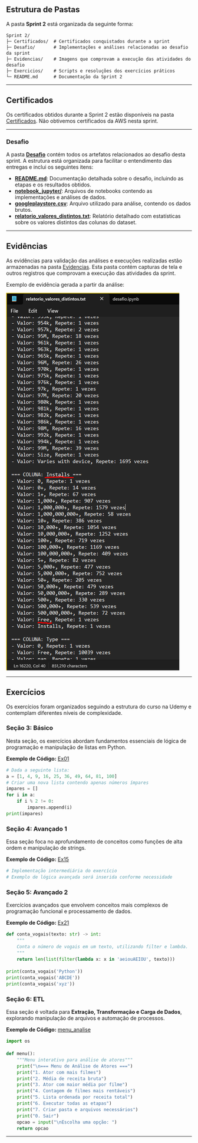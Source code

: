 ## Estrutura de Pastas
A pasta **Sprint 2** está organizada da seguinte forma:

```
Sprint 2/
├─ Certificados/  # Certificados conquistados durante a sprint
├─ Desafio/       # Implementações e análises relacionadas ao desafio da sprint
├─ Evidencias/    # Imagens que comprovam a execução das atividades do desafio
├─ Exercicios/    # Scripts e resoluções dos exercícios práticos
└─ README.md      # Documentação da Sprint 2
```

---

## Certificados

Os certificados obtidos durante a Sprint 2 estão disponíveis na pasta [Certificados](Certificados/). Não obtivemos certificados da AWS nesta sprint.

---
### Desafio

A pasta **[Desafio](Desafio/)** contém todos os artefatos relacionados ao desafio desta sprint. A estrutura está organizada para facilitar o entendimento das entregas e inclui os seguintes itens:

- **[README.md](Desafio/README.md)**: Documentação detalhada sobre o desafio, incluindo as etapas e os resultados obtidos.
- **[notebook_jupyter/](Desafio/notebook_jupyter/)**: Arquivos de notebooks contendo as implementações e análises de dados.
- **[googleplaystore.csv](Desafio/googleplaystore.csv)**: Arquivo utilizado para análise, contendo os dados brutos.
- **[relatorio_valores_distintos.txt](Desafio/relatorio_valores_distintos.txt)**: Relatório detalhado com estatísticas sobre os valores distintos das colunas do dataset.

---

## Evidências

As evidências para validação das análises e execuções realizadas estão armazenadas na pasta [Evidencias](Evidencias/). Esta pasta contém capturas de tela e outros registros que comprovam a execução das atividades da sprint.

Exemplo de evidência gerada a partir da análise:

![Relatório TXT](Evidencias/relatorio_txt.png)

---

## Exercícios

Os exercícios foram organizados seguindo a estrutura do curso na Udemy e contemplam diferentes níveis de complexidade.

### Seção 3: Básico
Nesta seção, os exercícios abordam fundamentos essenciais de lógica de programação e manipulação de listas em Python.

**Exemplo de Código:**
[Ex01](Exercicios/secao-3-basico/ex01.py)
```python
# Dada a seguinte lista:
a = [1, 4, 9, 16, 25, 36, 49, 64, 81, 100]
# Criar uma nova lista contendo apenas números ímpares
impares = []
for i in a:
    if i % 2 != 0:
        impares.append(i)
print(impares)
```

### Seção 4: Avançado 1
Essa seção foca no aprofundamento de conceitos como funções de alta ordem e manipulação de strings.

**Exemplo de Código:**
[Ex15](Exercicios/secao-4-avancado1/ex15.py)
```python
# Implementação intermediária do exercício
# Exemplo de lógica avançada será inserida conforme necessidade
```

### Seção 5: Avançado 2
Exercícios avançados que envolvem conceitos mais complexos de programação funcional e processamento de dados.

**Exemplo de Código:**
[Ex21](Exercicios/secao-5-avancado2/ex21.py)
```python
def conta_vogais(texto: str) -> int:
    """
    Conta o número de vogais em um texto, utilizando filter e lambda.
    """
    return len(list(filter(lambda x: x in 'aeiouAEIOU', texto)))

print(conta_vogais('Python'))
print(conta_vogais('ABCDE'))
print(conta_vogais('xyz'))
```

### Seção 6: ETL
Essa seção é voltada para **Extração, Transformação e Carga de Dados**, explorando manipulação de arquivos e automação de processos.

**Exemplo de Código:**
[menu_analise](Exercicios/secao-6-ETL/menu_analise.py)
```python
import os

def menu():
    """Menu interativo para análise de atores"""
    print("\n=== Menu de Análise de Atores ===")
    print("1. Ator com mais filmes")
    print("2. Média de receita bruta")
    print("3. Ator com maior média por filme")
    print("4. Contagem de filmes mais rentáveis")
    print("5. Lista ordenada por receita total")
    print("6. Executar todas as etapas")
    print("7. Criar pasta e arquivos necessários")
    print("0. Sair")
    opcao = input("\nEscolha uma opção: ")
    return opcao
```

---

